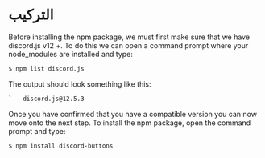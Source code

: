 # التركيب

Before installing the npm package, we must first make sure that we have discord.js v12 +. To do this we can open a command prompt where your node_modules are installed and type:

```sh
$ npm list discord.js
```

The output should look something like this:

```sh
`-- discord.js@12.5.3
```

Once you have confirmed that you have a compatible version you can now move onto the next step. To install the npm package, open the command prompt and type:

```sh
$ npm install discord-buttons
```
